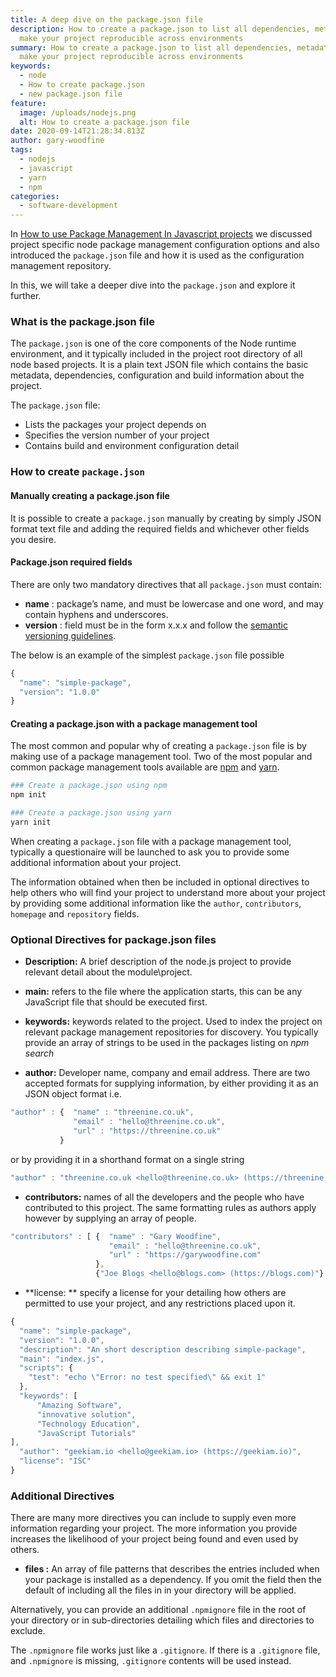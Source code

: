 ```yaml
---
title: A deep dive on the package.json file
description: How to create a package.json to list all dependencies, metadata and
  make your project reproducible across environments
summary: How to create a package.json to list all dependencies, metadata and
  make your project reproducible across environments
keywords:
  - node
  - How to create package.json
  - new package.json file
feature:
  image: /uploads/nodejs.png
  alt: How to create a package.json file
date: 2020-09-14T21:28:34.813Z
author: gary-woodfine
tags:
  - nodejs
  - javascript
  - yarn
  - npm
categories:
  - software-development
---
```

In [How to use Package Management In Javascript projects](https://geekiam.io/how-to-use-package-management-in-java-script-projects) we discussed project specific node package management configuration options and also introduced the `package.json` file and how it is used as the configuration management repository.

In this, we will take a deeper dive into the `package.json` and explore it further.

### What is the package.json file

The `package.json` is one of the core components of the Node runtime environment, and it typically included in the project root directory of all node based projects. It is a plain text JSON file which contains the basic metadata, dependencies, configuration and build information about the project.

The `package.json` file:
* Lists the packages your project depends on
* Specifies the version number of your project
* Contains build and environment configuration detail

### How to create `package.json`

#### Manually creating a package.json file
 
It is possible to create a `package.json` manually by creating by simply JSON format text file and adding the required fields and whichever other fields you desire. 

#### Package.json required fields

There are only two mandatory directives that all `package.json` must contain:

*  **name** : package’s name, and must be lowercase and one word, and may contain hyphens and underscores.
* **version** : field must be in the form x.x.x and follow the [semantic versioning guidelines](https://docs.npmjs.com/about-semantic-versioning).

The below is an example of the simplest `package.json` file possible

```javascript
{
  "name": "simple-package",
  "version": "1.0.0"
}

```

#### Creating a package.json with a package management tool

The most common and popular why of creating a `package.json` file is by making use of a package management tool. Two of the most popular and common package management tools available are [npm](https://docs.npmjs.com/about-npm/) and [yarn](https://yarnpkg.com/getting-started).

```sh
### Create a package.json using npm
npm init

### Create a package.json using yarn
yarn init
``` 

When creating a `package.json` file with a package management tool, typically a questionaire will be launched to ask you to provide some additional information about your project.

The information obtained when then be included in optional directives to help others who will find your project to understand more about your project by providing some additional information like the `author`, `contributors`, `homepage` and `repository` fields.

### Optional Directives for package.json files
* **Description:** A brief description of the node.js project to provide relevant detail about the module\project.

* **main:** refers to the file where the application starts, this can be any JavaScript file that should be executed first.

* **keywords:** keywords related to the project. Used to index the project on relevant package management repositories for discovery.  You typically provide an array of strings to be used in the packages listing on *npm search*

* **author:** Developer name, company and email address. There are two accepted formats for supplying information, by either providing it as an JSON object format i.e.
```javascript
"author" : {  "name" : "threenine.co.uk",
              "email" : "hello@threenine.co.uk",
              "url" : "https://threenine.co.uk"
           }
```
or by providing it in a shorthand format on a single string
```javascript
"author" : "threenine.co.uk <hello@threenine.co.uk> (https://threenine.co.uk)"
```
 
* **contributors:** names of all the developers and the people who have contributed to this project.  The same formatting rules as authors apply however by supplying an array of people.
```javascript
"contributors" : [ {  "name" : "Gary Woodfine",
                      "email" : "hello@threenine.co.uk",
                      "url" : "https://garywoodfine.com"
                   },
                   {"Joe Blogs <hello@blogs.com> (https://blogs.com)"}

```


* **license: ** specify a license for your detailing how others are permitted to use your project, and any restrictions placed upon it.

```javascript
{
  "name": "simple-package",
  "version": "1.0.0",
  "description": "An short description describing simple-package",
  "main": "index.js",
  "scripts": {
    "test": "echo \"Error: no test specified\" && exit 1"
  },
  "keywords": [
      "Amazing Software",
      "innovative solution",
      "Technology Education",
      "JavaScript Tutorials"
],
  "author": "geekiam.io <hello@geekiam.io> (https://geekiam.io)",
  "license": "ISC"
}

```

### Additional Directives

There are many more directives you can include to supply even more information regarding your project. The more information you provide increases the likelihood of your project being found and even used by others.

* **files :** An array of file patterns that describes the entries included when your package is installed as a dependency.  If you omit the field then the default of including all the files in in your directory will be applied.

Alternatively, you can provide an additional `.npmignore` file in the root of your directory or in sub-directories detailing which files and directories to exclude.

The `.npmignore` file works just like a `.gitignore`. If there is a `.gitignore` file, and `.npmignore` is missing, `.gitignore` contents will be used instead.



